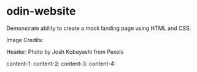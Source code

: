 # odin-website
Demonstrate ability to create a mock landing page using HTML and CSS.


Image Credits:
 
Header: Photo by Josh Kobayashi from Pexels


content-1:
content-2:
content-3:
content-4: